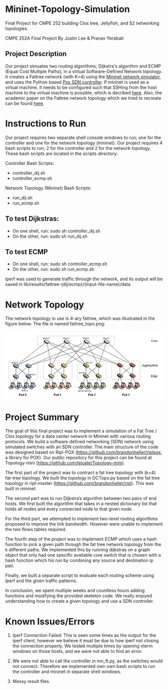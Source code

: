 # Mininet-Topology-Simulation
Final Project for CMPE 252 building Clos tree, Jellyfish, and S2 networking topologies.

CMPE 252A Final Project
By Justin Lee & Pranav Yerabati

## Project Description
Our project simuates two routing algorithms; Dijkstra's algorithm and ECMP (Equal Cost Multiple Paths), in a virtual Software-Defined Network topology. It creates a Fattree network (with K=4) using the [Mininet network simulator](http://mininet.org/), and uses the Python based [Pox SDN controller](http://www.brianlinkletter.com/using-the-pox-sdn-controller/). If mininet is used as a virtual machine, it needs to be configured such that SSHing from the host machine to the virtual machine is possible, which is decribed [here](http://mininet.org/vm-setup-notes/). Also, the academic paper on the Fattree network topology which we tried to recreate can be found [here](http://ccr.sigcomm.org/online/files/p63-alfares.pdf). 



# Instructions to Run

Our project requires two separate shell console windows to run; one for the controller and one for the network topology (mininet). Our project requires 4 bash scripts to run; 2 for the controller and 2 for the network topology. These bash scripts are located in the scripts directory:

Controller Bash Scripts:
- controller_dij.sh
- controller_ecmp.sh

Network Topology (Mininet) Bash Scripts:
- run_dij.sh
- run_ecmp.sh

## To test Dijkstras:
- On one shell, run: sudo sh controller_dij.sh
- On the other, run: sudo sh run_dij.sh

## To test ECMP
- On one shell, run: sudo sh controller_ecmp.sh
- On the other, run: sudo sh run_ecmp.sh

Iperf was used to generate traffic through the network, and its output will be saved in lib/results/fattree-{dij/ecmp}/{input-file-name}/data

# Network Topology
The network topology in use is 4-ary fattree, which was illustrated in the figure below. The file is named fattree_topo.png:

![4-ary fat-tree topology](fattree.png)


# Project Summary

The goal of this final project was to implement a simulation of a  Fat Tree / Clos topology for a data center network in Mininet with various routing protocols. We build a software defined networking (SDN) network using simulated switches with an SDN controller. The main structure of the code was designed based on Ripl-POX (https://github.com/brandonheller/riplpox, a library for POX). Our public repository for this project can be found at Topology-mini (https://github.com/lejuste/Topology-mini). 

The first part of the project was to contract a fat tree topology with (k=4) fat-tree topology. We built the topology in DCTopo.py based on the fat tree topology in ripl-master (https://github.com/brandonheller/ripl). This was built in mininet.

The second part was to run Dijkstra’s algorithm between two pairs of end hosts. We first built the algorithm that takes in a nested dictionary list that holds all nodes and every connected node to that given node. 

For the third part, we attempted to implement two-level routing algorithms proposed to improve the link bandwidth. However were unable to implement the two flows tables required. 

The fourth step of the project was to implement ECMP which uses a hash function to pick a given path through the fat tree network topology from the k different paths. We implemented this by running dijkstras on a graph object that only had one specific available core switch that is chosen with a hash function which his run by combining any source and destination ip pair. 

Finally, we built a separate script to evaluate each routing scheme using Iperf and the given traffic patterns. 

In conclusion, we spent multiple weeks and countless hours adding functions and modifying the provided skeleton code. We really enjoyed understanding how to create a given topology and use a SDN controller. 


# Known Issues/Errors

1. Iperf Connection Failed: This is seen some times as the output for the iperf client, however we believe it must be due to how iperf not closing the connection properly. We tested multiple times by opening xterm windows on those hosts, and we were not able to find an error. 

2. We were not able to call the controller in mn_ft.py, as the switches would not connect. Therefore we implemented own own bash scripts to run the controller and mininet in separate shell windows. 

3. Messy result files.
